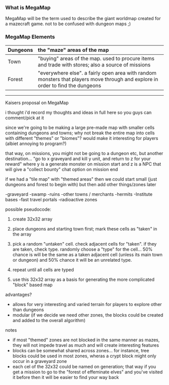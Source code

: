 ### What is MegaMap ###

MegaMap will be the term used to describe the giant worldmap created for a mazecraft game. not to be confused with dungeon maps ;)

### MegaMap Elements ###

| Dungeons | the "maze" areas of the map |
|:---------|:----------------------------|
| Town     | "buying" areas of the map. used to procure items and trade with stores; also a source of missions |
| Forest   | "everywhere else". a fairly open area with random monsters that players move through and explore in order to find the dungeons |


---


Kaisers proposal on MegaMap

i thought i'd record my thoughts and ideas in full here so you guys can comment/pick at it

since we're going to be making a large pre-made map with smaller cells containing dungeons and towns; why not break the entire map into cells with different "themes" or "biomes"? would make it interesting for players (albiet annoying to program?)

that way, on missions, you might not be going to a dungeon etc, but another destination... "go to x graveyard and kill y unit, and return to z for your reward" where y is a generate monster on mission start and z is a NPC that will give a "collect bounty" chat option on mission end

if we had a "tile map" with "themed areas" then we could start small (just dungeons and forest to begin with) but then add other things/zones later

-graveyard
-swamp
-ruins
-other towns / merchants
-hermits
-Institute bases
-fast travel portals
-radioactive zones

possible pseudocode:

1) create 32x32 array

2) place dungeons and starting town first; mark these cells as "taken" in the array

3) pick a random "untaken" cell. check adjacent cells for "taken". if they are taken, check type. randomly choose a "type" for the cell... 50% chance is will be the same as a taken adjacent cell (unless its main town or dungeon) and 50% chance it will be an unrelated type.

4) repeat until all cells are typed

5) use this 32x32 array as a basis for generating the more complicated "block" based map

advantages?
- allows for very interesting and varied terrain for players to explore other than dungeons
- modular (if we decide we need other zones, the blocks could be created and added to the overall algorithm)

notes
- if most "themed" zones are not blocked in the same manner as mazes, they will not impede travel as much and will create interesting features
- blocks can be somewhat shared across zones... for instance, tree blocks could be used in most zones, wheras a crypt block might only occur in a graveyard zone
- each cel of the 32x32 could be named on generation; that way if you get a mission to go to the "forest of effeminate elves" and you've visited it before then it will be easier to find your way back